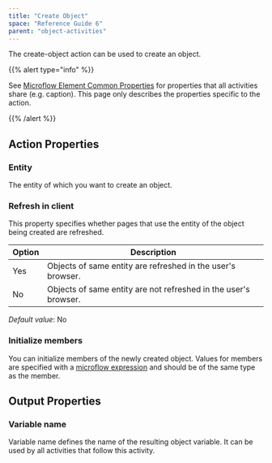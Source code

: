 ```yaml
---
title: "Create Object"
space: "Reference Guide 6"
parent: "object-activities"
---
```



The create-object action can be used to create an object.

{{% alert type="info" %}}

See [Microflow Element Common Properties](microflow-element-common-properties) for properties that all activities share (e.g. caption). This page only describes the properties specific to the action.

{{% /alert %}}

## Action Properties

### Entity

The entity of which you want to create an object.

### Refresh in client

This property specifies whether pages that use the entity of the object being created are refreshed.

| Option | Description |
| --- | --- |
| Yes | Objects of same entity are refreshed in the user's browser. |
| No | Objects of same entity are not refreshed in the user's browser. |

_Default value_: No

### Initialize members

You can initialize members of the newly created object. Values for members are specified with a [microflow expression](microflow-expressions) and should be of the same type as the member.

## Output Properties

### Variable name

Variable name defines the name of the resulting object variable. It can be used by all activities that follow this activity.
